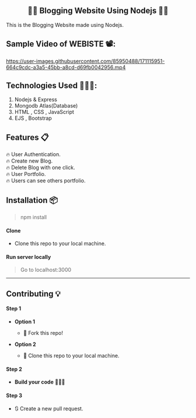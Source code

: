 <h2 align="center">✍🏽 Blogging Website Using Nodejs 👨‍💻</h2>

<p>This is the Blogging Website made using Nodejs.</p>

## Sample Video of WEBISTE  📽️:




https://user-images.githubusercontent.com/85950488/171115951-664c9cdc-a3a5-45bb-a8cd-d69fb0042956.mp4





## Technologies Used 👨🏽‍💻:
1. Nodejs & Express
2. Mongodb Atlas(Database)
3. HTML , CSS , JavaScript
4. EJS , Bootstrap


## Features 📋
🔥 User Authentication.\
🔥 Create new Blog.\
🔥 Delete Blog with one click.\
🔥 User Portfolio.\
🔥 Users can see others portfolio.


## Installation 📦

>npm install 

#### Clone

- Clone this repo to your local machine.

#### Run server locally

> Go to localhost:3000

----

## Contributing 💡


#### Step 1

- **Option 1**
    - 🍴 Fork this repo!

- **Option 2**
    - 👯 Clone this repo to your local machine.


#### Step 2

- **Build your code** 🔨🔨🔨

#### Step 3

- 🔃 Create a new pull request.
